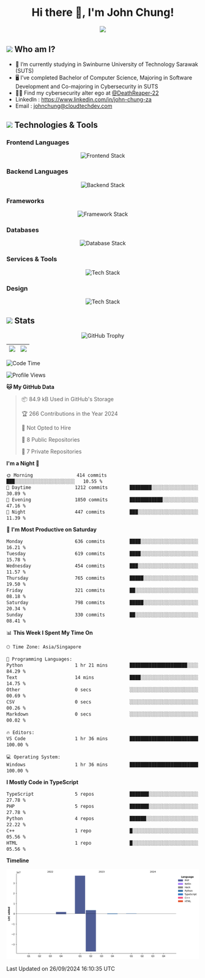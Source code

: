 <h1 align="center">Hi there 👋, I'm John Chung!</h1>
<p align="center"><img src="https://komarev.com/ghpvc/?username=johnchung2002&style=plastic"></p>

## <img src="https://media.giphy.com/media/ZEUODEtQiUZWGg6IHR/giphy.gif" width="40px"/> Who am I?
- 🌱 I’m currently studying in Swinburne University of Technology Sarawak (SUTS)
- 🖥️ I’ve completed Bachelor of Computer Science, Majoring in Software Development and Co-majoring in Cybersecurity in SUTS
- 🐱‍💻 Find my cybersecurity alter ego at [@DeathReaper-22](https://github.com/DeathReaper-22)
- Linkedln : <a href="https://www.linkedin.com/in/john-chung-za" target="_blank">https://www.linkedin.com/in/john-chung-za</a>
- Email : <a href="mailto:johnchung@cloudtechdev.com" target="_blank">johnchung@cloudtechdev.com</a>

## <img src="https://media.giphy.com/media/ICOgUNjpvO0PC/giphy.gif" width="40px"/> Technologies & Tools

### Frontend Languages

<p align="center"><img src="https://skillicons.dev/icons?i=html,css,js,ts,wasm,tailwind,bootstrap,sass,jquery&perline=10" alt="Frontend Stack" /> </p>

### Backend Languages

<p align="center"><img src="https://skillicons.dev/icons?i=nodejs,dotnet,python,c,cs,cpp,arduino,ruby&perline=10" alt="Backend Stack" /></p>

### Frameworks

<p align="center"><img src="https://skillicons.dev/icons?i=react,angular,next,flask,laravel&perline=10" alt="Framework Stack" /></p>

### Databases

<p align="center"><img src="https://skillicons.dev/icons?i=mongodb,mysql,postgres,firebase&perline=10" alt="Database Stack" /> </p>

### Services & Tools

<p align="center"><img src="https://skillicons.dev/icons?i=git,github,visualstudio,vscode,androidstudio,postman,docker,cloudflare,aws,gcp,azure,vercel&perline=10" alt="Tech Stack" /> </p>

### Design

<p align="center"><img src="https://skillicons.dev/icons?i=ps,ai,pr,xd,figma&perline=10" alt="Tech Stack" /> </p>

## <img src="https://media.giphy.com/media/uhWLu2lsU0rfLiwYlI/giphy.gif" width="40px" /> Stats

<p align="center">
  <img alt="GitHub Trophy" src="https://github-profile-trophy.vercel.app/?username=johnchung2002&theme=darkhub&row=5&column=4&margin-w=10&margin-h=10" />
</p>

| <img src="https://github-readme-stats.vercel.app/api?username=johnchung2002&show_icons=true&theme=dark&count_private=true"/> | <img src="https://github-readme-streak-stats.herokuapp.com/?user=johnchung2002&theme=dark&count_private=true"/> |
| ------------------------------------------------------------------------------------------------------------------------- | ------------------------------------------------------------------------------------------------------------ |

<!--START_SECTION:waka-->
![Code Time](http://img.shields.io/badge/Code%20Time-97%20hrs%2051%20mins-blue)

![Profile Views](http://img.shields.io/badge/Profile%20Views-0-blue)

**🐱 My GitHub Data** 

> 📦 84.9 kB Used in GitHub's Storage 
 > 
> 🏆 266 Contributions in the Year 2024
 > 
> 🚫 Not Opted to Hire
 > 
> 📜 8 Public Repositories 
 > 
> 🔑 7 Private Repositories 
 > 
**I'm a Night 🦉** 

```text
🌞 Morning                414 commits         ███░░░░░░░░░░░░░░░░░░░░░░   10.55 % 
🌆 Daytime                1212 commits        ████████░░░░░░░░░░░░░░░░░   30.89 % 
🌃 Evening                1850 commits        ████████████░░░░░░░░░░░░░   47.16 % 
🌙 Night                  447 commits         ███░░░░░░░░░░░░░░░░░░░░░░   11.39 % 
```
📅 **I'm Most Productive on Saturday** 

```text
Monday                   636 commits         ████░░░░░░░░░░░░░░░░░░░░░   16.21 % 
Tuesday                  619 commits         ████░░░░░░░░░░░░░░░░░░░░░   15.78 % 
Wednesday                454 commits         ███░░░░░░░░░░░░░░░░░░░░░░   11.57 % 
Thursday                 765 commits         █████░░░░░░░░░░░░░░░░░░░░   19.50 % 
Friday                   321 commits         ██░░░░░░░░░░░░░░░░░░░░░░░   08.18 % 
Saturday                 798 commits         █████░░░░░░░░░░░░░░░░░░░░   20.34 % 
Sunday                   330 commits         ██░░░░░░░░░░░░░░░░░░░░░░░   08.41 % 
```


📊 **This Week I Spent My Time On** 

```text
🕑︎ Time Zone: Asia/Singapore

💬 Programming Languages: 
Python                   1 hr 21 mins        █████████████████████░░░░   84.29 % 
Text                     14 mins             ████░░░░░░░░░░░░░░░░░░░░░   14.75 % 
Other                    0 secs              ░░░░░░░░░░░░░░░░░░░░░░░░░   00.69 % 
CSV                      0 secs              ░░░░░░░░░░░░░░░░░░░░░░░░░   00.26 % 
Markdown                 0 secs              ░░░░░░░░░░░░░░░░░░░░░░░░░   00.02 % 

🔥 Editors: 
VS Code                  1 hr 36 mins        █████████████████████████   100.00 % 

💻 Operating System: 
Windows                  1 hr 36 mins        █████████████████████████   100.00 % 
```

**I Mostly Code in TypeScript** 

```text
TypeScript               5 repos             ███████░░░░░░░░░░░░░░░░░░   27.78 % 
PHP                      5 repos             ███████░░░░░░░░░░░░░░░░░░   27.78 % 
Python                   4 repos             ██████░░░░░░░░░░░░░░░░░░░   22.22 % 
C++                      1 repo              █░░░░░░░░░░░░░░░░░░░░░░░░   05.56 % 
HTML                     1 repo              █░░░░░░░░░░░░░░░░░░░░░░░░   05.56 % 
```



**Timeline**

![Lines of Code chart](https://raw.githubusercontent.com/JohnChung2002/JohnChung2002/main/assets/bar_graph.png)


 Last Updated on 26/09/2024 16:10:35 UTC
<!--END_SECTION:waka-->
